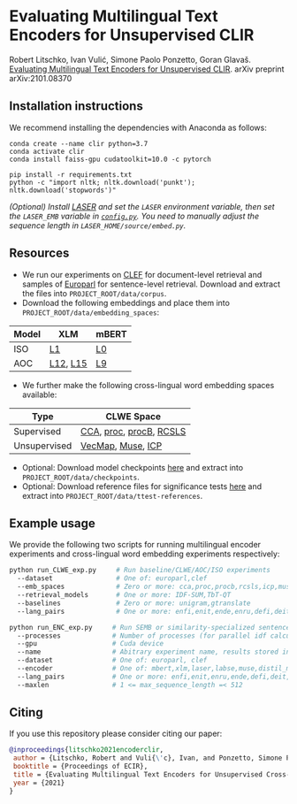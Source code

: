 # Evaluating Multilingual Text Encoders for Unsupervised CLIR
Robert Litschko, Ivan Vulić, Simone Paolo Ponzetto, Goran Glavaš. [Evaluating Multilingual Text Encoders for Unsupervised CLIR](**https://arxiv.org/abs/2101.08370**). arXiv preprint arXiv:2101.08370

## Installation instructions

We recommend installing the dependencies with Anaconda as follows:

````
conda create --name clir python=3.7
conda activate clir
conda install faiss-gpu cudatoolkit=10.0 -c pytorch

pip install -r requirements.txt
python -c "import nltk; nltk.download('punkt'); nltk.download('stopwords')"
```` 

*(Optional) Install [LASER](**https://github.com/facebookresearch/LASER**) and set the `LASER` environment variable, then set the `LASER_EMB` variable in [`config.py`]((../src/config.py)). You need to manually adjust the sequence length in `LASER_HOME/source/embed.py`.*    

## Resources

- We run our experiments on [CLEF](**http://catalog.elra.info/en-us/repository/browse/ELRA-E0008/**) for document-level retrieval and samples of [Europarl](**https://madata.bib.uni-mannheim.de/360/9/europarl.tar.gz**) for sentence-level retrieval. Download and extract the files into `PROJECT_ROOT/data/corpus`.
- Download the following embeddings and place them into `PROJECT_ROOT/data/embedding_spaces`:

 Model | XLM | mBERT  
--- | --- | --- 
 ISO | [L1](**https://madata.bib.uni-mannheim.de/361/3/xlm_iso_layer_1.tar.gz**) | [L0](**https://madata.bib.uni-mannheim.de/361/1/mbert_iso_layer_0.tar.gz**)
 AOC | [L12](**https://madata.bib.uni-mannheim.de/361/4/xlm_aoc_layer_12.tar.gz**), [L15](**https://madata.bib.uni-mannheim.de/361/5/xlm_aoc_layer_15.tar.gz**) | [L9](**https://madata.bib.uni-mannheim.de/361/2/mbert_aoc_layer_9.tar.gz**)

- We further make the following cross-lingual word embedding spaces available:

Type | CLWE Space  
--- | --- 
Supervised | [CCA](**https://madata.bib.uni-mannheim.de/360/3/cca.tar.gz**), [proc](**https://madata.bib.uni-mannheim.de/360/2/proc.tar.gz**), [procB](**https://madata.bib.uni-mannheim.de/360/7/procb.tar.gz*), [RCSLS](**https://madata.bib.uni-mannheim.de/360/6/rcsls.tar.gz**)
Unsupervised | [VecMap](**https://madata.bib.uni-mannheim.de/360/8/vecmap.tar.gz**), [Muse](**https://madata.bib.uni-mannheim.de/360/1/muse.tar.gz**), [ICP](**https://madata.bib.uni-mannheim.de/360/4/icp.tar.gz**)

- Optional: Download model checkpoints [here](**https://madata.bib.uni-mannheim.de/361/6/checkpoints.tar.gz**) and extract into `PROJECT_ROOT/data/checkpoints`.
- Optional: Download reference files for significance tests [here](****) and extract into `PROJECT_ROOT/data/ttest-references`.


## Example usage

We provide the following two scripts for running multilingual encoder experiments and cross-lingual word embedding experiments respectively:
```bash
python run_CLWE_exp.py     # Run baseline/CLWE/AOC/ISO experiments
  --dataset                # One of: europarl,clef
  --emb_spaces             # Zero or more: cca,proc,procb,rcsls,icp,muse,vecmap,xlm_aoc,mbert_aoc,xlm_iso,mbert_iso
  --retrieval_models       # One or more: IDF-SUM,TbT-QT
  --baselines              # Zero or more: unigram,gtranslate
  --lang_pairs             # One or more: enfi,enit,ende,enru,defi,deit,deru,fiit,firu

python run_ENC_exp.py     # Run SEMB or similarity-specialized sentence encoder experiments
  --processes             # Number of processes (for parallel idf calculations), e.g. 10
  --gpu                   # Cuda device
  --name                  # Abitrary experiment name, results stored in PROJECT_HOME/results/{name}/
  --dataset               # One of: europarl, clef
  --encoder               # One of: mbert,xlm,laser,labse,muse,distil_mbert,distil_xlmr,distil_muse
  --lang_pairs            # One or more: enfi,enit,enru,ende,defi,deit,deru,fiit,firu
  --maxlen                # 1 <= max_sequence_length =< 512
```

## Citing
If you use this repository please consider citing our paper: 
```bibtex
@inproceedings{litschko2021encoderclir,
 author = {Litschko, Robert and Vuli{\'c}, Ivan, and Ponzetto, Simone Paolo, and Glava{\v{s}}, Goran},
 booktitle = {Proceedings of ECIR},
 title = {Evaluating Multilingual Text Encoders for Unsupervised Cross-Lingual Retrieval},
 year = {2021}
}
```